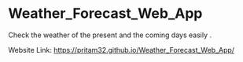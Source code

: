 # Weather_Forecast_Web_App
Check the weather of the present and the coming days easily . 

Website Link:  https://pritam32.github.io/Weather_Forecast_Web_App/
